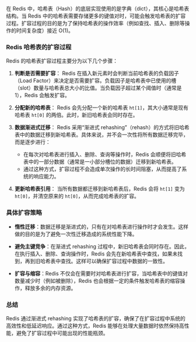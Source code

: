 在 Redis 中，哈希表（Hash）的底层实现使用的是字典（dict），其核心是哈希表结构。当 Redis 中的哈希表需要存储更多的键值对时，可能会触发哈希表的扩容过程。扩容过程的目的是为了保持哈希表的操作效率（例如查找、插入、删除等操作的时间复杂度）接近 O(1)。

### Redis 哈希表的扩容过程

Redis 的哈希表扩容过程主要分为以下几个步骤：

1. **判断是否需要扩容**：
   Redis 在插入新元素时会判断当前哈希表的负载因子（Load Factor）来决定是否需要扩容。负载因子是哈希表中已使用的槽（slot）数量与哈希表总大小的比值。当负载因子超过某个阈值时（通常是 1），Redis 会触发扩容。

2. **分配新的哈希表**：
   Redis 会先分配一个新的哈希表 `ht[1]`，其大小通常是现有哈希表 `ht[0]` 的两倍。此时，新旧哈希表会同时存在。

3. **数据渐进式迁移**：
   Redis 采用“渐进式 rehashing”（rehash）的方式将旧哈希表中的数据迁移到新哈希表。具体来说，并不会一次性将所有数据迁移完毕，而是逐步进行：
   - 在每次对哈希表进行插入、删除、查询等操作时，Redis 会顺便将旧哈希表中的一部分数据（通常是一小部分槽位的数据）迁移到新哈希表。
   - 通过这种方式，扩容过程不会造成单次操作的长时间阻塞，从而提高了系统的响应能力。

4. **更新哈希表引用**：
   当所有数据都迁移到新哈希表后，Redis 会将 `ht[1]` 变为 `ht[0]`，并清空原来的 `ht[0]`，从而完成哈希表的扩容。

### 具体扩容策略

- **惰性迁移**：数据迁移是渐进式的，只有在对哈希表进行操作时才会发生。这样做的目的是为了避免一次性迁移造成的系统性能下降。
  
- **避免主键竞争**：在渐进式 rehashing 过程中，新旧哈希表会同时存在。因此，在执行插入、删除、查询操作时，Redis 会先在新哈希表中查找，如果未找到，再到旧哈希表中查找。这样可以确保扩容过程中数据的一致性。

- **扩容与缩容**：Redis 不仅会在需要时对哈希表进行扩容，当哈希表中的键值对数量减少时（例如被删除），Redis 也会根据一定的条件触发哈希表的缩容操作，释放多余的内存资源。

### 总结

Redis 通过渐进式 rehashing 实现了哈希表的扩容，确保了在扩容过程中系统的高效性和低延迟响应。通过这种方式，Redis 能够在处理大量数据时依然保持高性能，避免了扩容过程中可能出现的性能瓶颈。